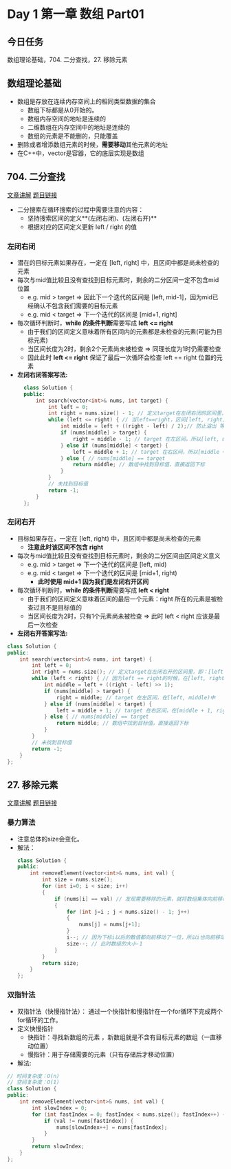 # Day 1 第一章  数组 Part01

## 今日任务 

数组理论基础，704. 二分查找，27. 移除元素 

##  数组理论基础
- 数组是存放在连续内存空间上的相同类型数据的集合
    - 数组下标都是从0开始的。
    - 数组内存空间的地址是连续的
    - 二维数组在内存空间中的地址是连续的
    - 数组的元素是不能删的，只能覆盖
- 删除或者增添数组元素的时候，**需要移动**其他元素的地址
- 在C++中，vector是容器，它的底层实现是数组

## 704. 二分查找
[文章讲解](https://programmercarl.com/0704.%E4%BA%8C%E5%88%86%E6%9F%A5%E6%89%BE.html)
[题目链接](https://leetcode.cn/problems/binary-search/)

- 二分搜索在循环搜索的过程中需要注意的内容：
    - 坚持搜索区间的定义**(左闭右闭)、(左闭右开)**
    - 根据对应的区间定义更新 left / right 的值

### 左闭右闭
  - 潜在的目标元素如果存在，一定在 [left, right] 中，且区间中都是尚未检查的元素
  - 每次与mid值比较且没有查找到目标元素时，剩余的二分区间一定不包含mid位置
      - e.g. mid > target ⇒ 因此下一个迭代的区间是 [left, mid-1]，因为mid已经确认不包含我们需要的目标元素
      - e.g. mid < target ⇒ 下一个迭代的区间是 [mid+1, right]
  - 每次循环判断时，**while 的条件判断**需要写成 **left <= right**
      - 由于我们的区间定义意味着所有区间内的元素都是未检查的元素(可能为目标元素)
      - 当区间长度为2时，剩余2个元素尚未被检查 ⇒ 同理长度为1时仍需要检查
      - 因此此时 **left <= right** 保证了最后一次循环会检查 left == right 位置的元素
  - **左闭右闭答案写法:**
    ```cpp
      class Solution {
      public:
          int search(vector<int>& nums, int target) {
              int left = 0;
              int right = nums.size() - 1; // 定义target在左闭右闭的区间里，[left, right]
              while (left <= right) { // 当left==right，区间[left, right]依然有效，所以用 <=
                  int middle = left + ((right - left) / 2);// 防止溢出 等同于(left + right)/2
                  if (nums[middle] > target) {
                      right = middle - 1; // target 在左区间，所以[left, middle - 1]
                  } else if (nums[middle] < target) {
                      left = middle + 1; // target 在右区间，所以[middle + 1, right]
                  } else { // nums[middle] == target
                      return middle; // 数组中找到目标值，直接返回下标
                  }
              }
              // 未找到目标值
              return -1;
          }
      };
    ```
            
### 左闭右开
  - 目标如果存在，一定在 [left, right) 中，且区间中都是尚未检查的元素
      - **注意此时该区间不包含 right**
  - 每次与mid值比较且没有查找到目标元素时，剩余的二分区间由区间定义意义
      - e.g. mid > target ⇒ 下一个迭代的区间是 [left, mid)
      - e.g. mid < target ⇒ 下一个迭代的区间是 [mid+1, right)
          - **此时使用 mid+1 因为我们是左闭右开区间**
  - 每次循环判断时，**while 的条件判断**需要写成 **left < right**
      - 由于我们的区间定义意味着区间的最后一个元素：right 所在的元素是被检查过且不是目标值的
      - 当区间长度为2时，只有1个元素尚未被检查 ⇒ 此时 left < right 应该是最后一次检查
  - **左闭右开答案写法:**     
  ```cpp
  class Solution {
  public:
      int search(vector<int>& nums, int target) {
          int left = 0;
          int right = nums.size(); // 定义target在左闭右开的区间里，即：[left, right)
          while (left < right) { // 因为left == right的时候，在[left, right)是无效的空间，所以使用 <
              int middle = left + ((right - left) >> 1);
              if (nums[middle] > target) {
                  right = middle; // target 在左区间，在[left, middle)中
              } else if (nums[middle] < target) {
                  left = middle + 1; // target 在右区间，在[middle + 1, right)中
              } else { // nums[middle] == target
                  return middle; // 数组中找到目标值，直接返回下标
              }
          }
          // 未找到目标值
          return -1;
      }
  };
  ```
            

## 27. 移除元素

[文章讲解](https://programmercarl.com/0027.%E7%A7%BB%E9%99%A4%E5%85%83%E7%B4%A0.html)
[题目链接](https://leetcode.cn/problems/remove-element/description/)

### 暴力算法
  - 注意总体的size会变化。
  - 解法：
    ```cpp
    class Solution {
    public:
        int removeElement(vector<int>& nums, int val) {
            int size = nums.size();
            for (int i=0; i < size; i++)
            {
                if (nums[i] == val) // 发现需要移除的元素，就将数组集体向前移动一位
                {
                    for (int j=i ; j < nums.size() - 1; j++)
                    {
                        nums[j] = nums[j+1];
                    }
                    i--; // 因为下标i以后的数值都向前移动了一位，所以i也向前移动一位
                    size--; // 此时数组的大小-1
                }
            }
            return size;
        }
    };
    ```
### 双指针法

- 双指针法（快慢指针法）： 通过一个快指针和慢指针在一个for循环下完成两个for循环的工作。
- 定义快慢指针
    - 快指针：寻找新数组的元素 ，新数组就是不含有目标元素的数组（一直移动位置）
    - 慢指针：用于存储需要的元素（只有存储后才移动位置）
- 解法:
```cpp
// 时间复杂度：O(n)
// 空间复杂度：O(1)
class Solution {
public:
    int removeElement(vector<int>& nums, int val) {
        int slowIndex = 0;
        for (int fastIndex = 0; fastIndex < nums.size(); fastIndex++) {
            if (val != nums[fastIndex]) {
                nums[slowIndex++] = nums[fastIndex];
            }
        }
        return slowIndex;
    }
};
```
